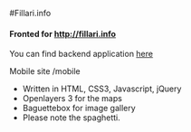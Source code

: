 #Fillari.info

#### Fronted for http://fillari.info
You can find backend application [here](https://github.com/Coolnesss/Coordinates/)

Mobile site /mobile

* Written in HTML, CSS3, Javascript, jQuery 
* Openlayers 3 for the maps
* Baguettebox for image gallery
* Please note the spaghetti.

